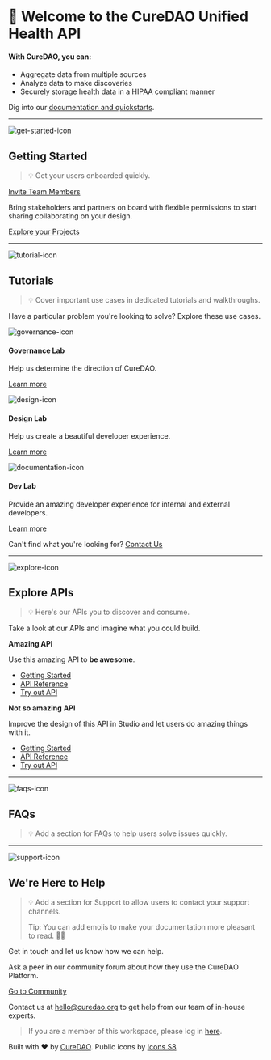 <!-- theme: warning -->

# 👋 Welcome to the CureDAO Unified Health API

#### With CureDAO, you can:

<!-- theme: success -->

- Aggregate data from multiple sources
- Analyze data to make discoveries
- Securely storage health data in a HIPAA compliant manner

Dig into our [documentation and quickstarts](https://builder.curedao.org/).

---

![get-started-icon](https://img.icons8.com/cotton/128/000000/launch-rocket.png)

## Getting Started

<!-- theme: success -->

> 💡 Get your users onboarded quickly.

[Invite Team Members](https://builder.curedao.org/)

Bring stakeholders and partners on board with flexible permissions to start sharing collaborating on your design.

[Explore your Projects](https://builder.curedao.org/)

---

![tutorial-icon](https://img.icons8.com/cotton/128/000000/abc.png)

## Tutorials

<!-- theme: success -->

> 💡 Cover important use cases in dedicated tutorials and walkthroughs.

Have a particular problem you're looking to solve? Explore these use cases.

![governance-icon](https://img.icons8.com/cotton/64/000000/courthouse.png)

#### Governance Lab

Help us determine the direction of CureDAO.

[Learn more](https://gov.curedao.org/)

![design-icon](https://img.icons8.com/cotton/64/000000/color-palette.png)

#### Design Lab

Help us create a beautiful developer experience.

[Learn more](https://curedao.org/)

![documentation-icon](https://img.icons8.com/cotton/64/000000/spaceship-launch-documentation.png)

#### Dev Lab

Provide an amazing developer experience for internal and external developers.

[Learn more](https://curedao.org/)

Can't find what you're looking for? [Contact Us](#were-here-to-help)

---

![explore-icon](https://img.icons8.com/cotton/64/000000/search-in-cloud.png)

## Explore APIs

<!-- theme: success -->

> 💡 Here's our APIs you to discover and consume.

Take a look at our APIs and imagine what you could build.

<!--
type: tab
title: API V2
-->

**Amazing API**

Use this amazing API to **be awesome**.

- [Getting Started](https://builder.curedao.org/)
- [API Reference](https://builder.curedao.org/)
- [Try out API](https://builder.curedao.org/)

<!--
type: tab
title: API V1
-->

**Not so amazing API**

Improve the design of this API in Studio and let users do amazing things with it.

- [Getting Started](https://builder.curedao.org/)
- [API Reference](https://builder.curedao.org/)
- [Try out API](https://builder.curedao.org/)

<!-- type: tab-end -->

---

![faqs-icon](https://img.icons8.com/cotton/64/000000/scroll--v1.png)

## FAQs

<!-- theme: success -->

> 💡 Add a section for FAQs to help users solve issues quickly.

---

![support-icon](https://img.icons8.com/cotton/64/000000/technical-support.png)

## We're Here to Help

<!-- theme: success -->

> 💡 Add a section for Support to allow users to contact your support channels.
>
> Tip: You can add emojis to make your documentation more pleasant to read. 🎉🎉

Get in touch and let us know how we can help.

<!--
type: tab
title: Community Support
-->

Ask a peer in our community forum about how they use the CureDAO Platform.

[Go to Community](https://discord.com/invite/metKYrPuym)

<!--
type: tab
title: Contact Us
-->

Contact us at [hello@curedao.org](mailto:hello@curedao.org) to get help from our team of in-house experts.

<!-- type: tab-end -->

<!-- theme: warning -->

> If you are a member of this workspace, please log in [here](auth).

Built with ❤ by [CureDAO](https://docs.curedao.org). Public icons by [Icons S8](https://icons8.com)
